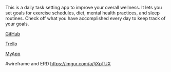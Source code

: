 This is a daily task setting app to improve your overall wellness. It lets you set goals for exercise schedules, diet, mental health practices, and sleep routines. Check off what you have accomplished every day to keep track of your goals. 


[GitHub](https://github.com/CCowens93/project_4)

[Trello](https://trello.com/b/i5IQkbaP/wellness-app)

[MyApp](https://vast-peak-66418.herokuapp.com/)

#wireframe and ERD https://imgur.com/a/IjXpTUX